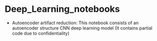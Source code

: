 # Deep_Learning_notebooks

- Autoencoder artifact reduction: This notebook consists of an autoencoder structure CNN deep learning model (It contains partial code due to confidentiality)
